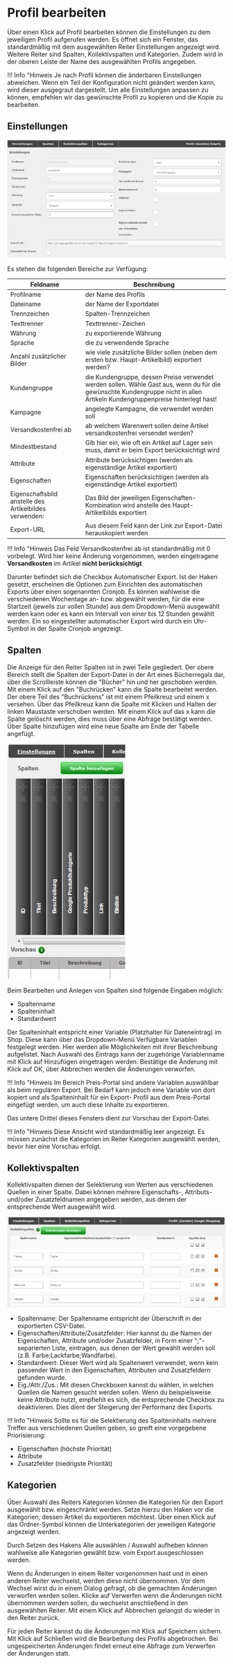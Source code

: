 # Profil bearbeiten 

Über einen Klick auf Profil bearbeiten können die Einstellungen zu dem jeweiligen Profil aufgerufen werden. Es öffnet sich ein Fenster, das standardmäßig mit dem ausgewählten Reiter Einstellungen angezeigt wird. Weitere Reiter sind Spalten, Kollektivspalten und Kategorien. Zudem wird in der oberen Leiste der Name des ausgewählten Profils angegeben.

!!! Info "Hinweis
	 Je nach Profil können die änderbaren Einstellungen abweichen. Wenn ein Teil der Konfiguration nicht geändert werden kann, wird dieser ausgegraut dargestellt. Um alle Einstellungen anpassen zu können, empfehlen wir das gewünschte Profil zu kopieren und die Kopie zu bearbeiten.

## Einstellungen 

![](Bilder/Abb115_116_Profil_im_Preis_Portal_bearbeiten_.png "Profil im Preis-Portal bearbeiten")

Es stehen die folgenden Bereiche zur Verfügung:

|Feldname|Beschreibung|
|--------|------------|
|Profilname|der Name des Profils|
|Dateiname|der Name der Exportdatei|
|Trennzeichen|Spalten-Trennzeichen|
|Texttrenner|Texttrenner-Zeichen|
|Währung|zu exportierende Währung|
|Sprache|die zu verwendende Sprache|
|Anzahl zusätzlicher Bilder|wie viele zusätzliche Bilder sollen \(neben dem ersten bzw. Haupt-Artikelbild\) exportiert werden?|
|Kundengruppe|die Kundengruppe, dessen Preise verwendet werden sollen. Wähle Gast aus, wenn du für die gewünschte Kundengruppe nicht in allen Artikeln Kundengruppenpreise hinterlegt hast!|
|Kampagne|angelegte Kampagne, die verwendet werden soll|
|Versandkostenfrei ab|ab welchem Warenwert sollen deine Artikel versandkostenfrei versendet werden?|
|Mindestbestand|Gib hier ein, wie oft ein Artikel auf Lager sein muss, damit er beim Export berücksichtigt wird|
|Attribute|Attribute berücksichtigen \(werden als eigenständige Artikel exportiert\)|
|Eigenschaften|Eigenschaften berücksichtigen \(werden als eigenständige Artikel exportiert\)|
|Eigenschaftsbild anstelle des Artikelbildes verwenden:|Das Bild der jeweiligen Eigenschaften-Kombination wird anstelle des Haupt-Artikelbilds exportiert|
|Export-URL|Aus diesem Feld kann der Link zur Export-Datei herauskopiert werden|

!!! Info "Hinweis
	 Das Feld Versandkostenfrei ab ist standardmäßig mit 0 vorbelegt. Wird hier keine Änderung vorgenommen, werden eingetragene **Versandkosten** im Artikel **nicht berücksichtigt**.

Darunter befindet sich die Checkbox Automatischer Export. Ist der Haken gesetzt, erscheinen die Optionen zum Einrichten des automatischen Exports über einen sogenannten Cronjob. Es können wahlweise die verschiedenen Wochentage an- bzw. abgewählt werden, für die eine Startzeit \(jeweils zur vollen Stunde\) aus dem Dropdown-Menü ausgewählt werden kann oder es kann ein Intervall von einer bis 12 Stunden gewählt werden. Ein so eingestellter automatischer Export wird durch ein Uhr-Symbol in der Spalte Cronjob angezeigt.

## Spalten 

Die Anzeige für den Reiter Spalten ist in zwei Teile gegliedert. Der obere Bereich stellt die Spalten der Export-Datei in der Art eines Bücherregals dar, über die Scrollleiste können die "Bücher" hin und her geschoben werden. Mit einem Klick auf den "Buchrücken" kann die Spalte bearbeitet werden. Der obere Teil des "Buchrückens" ist mit einem Pfeilkreuz und einem x versehen. Über das Pfeilkreuz kann die Spalte mit Klicken und Halten der linken Maustaste verschoben werden. Mit einem Klick auf das x kann die Spalte gelöscht werden, dies muss über eine Abfrage bestätigt werden. Über Spalte hinzufügen wird eine neue Spalte am Ende der Tabelle angefügt.

![](Bilder/Abb117_ProfilImPreis_PortalBearbeiten.png "Profil im Preis-Portal bearbeiten")

Beim Bearbeiten und Anlegen von Spalten sind folgende Eingaben möglich:

-   Spaltenname
-   Spalteninhalt
-   Standardwert

Der Spalteninhalt entspricht einer Variable \(Platzhalter für Dateneintrag\) im Shop. Diese kann über das Dropdown-Menü Verfügbare Variablen festgelegt werden. Hier werden alle Möglichkeiten mit ihrer Beschreibung aufgelistet. Nach Auswahl des Eintrags kann der zugehörige Variablenname mit Klick auf Hinzufügen eingetragen werden. Bestätige die Änderung mit Klick auf OK, über Abbrechen werden die Änderungen verworfen.

!!! Info "Hinweis
	 Im Bereich Preis-Portal sind andere Variablen auswählbar als beim regulären Export. Bei Bedarf kann jedoch eine Variable von dort kopiert und als Spalteninhalt für ein Export- Profil aus dem Preis-Portal eingefügt werden, um auch diese Inhalte zu exportieren.

Das untere Drittel dieses Fensters dient zur Vorschau der Export-Datei.

!!! Info "Hinweis
	 Diese Ansicht wird standardmäßig leer angezeigt. Es müssen zunächst die Kategorien im Reiter Kategorien ausgewählt werden, bevor hier eine Vorschau erfolgt.

## Kollektivspalten 

Kollektivspalten dienen der Selektierung von Werten aus verschiedenen Quellen in einer Spalte. Dabei können mehrere Eigenschafts-, Attributs- und/oder Zusatzfeldnamen angegeben werden, aus denen der entsprechende Wert ausgewählt wird.

![](Bilder/Abb118_119_ProfilImPreisPortalBearbeiten.PNG "Profil im Preis-Portal bearbeiten")

-   Spaltenname: Der Spaltenname entspricht der Überschrift in der exportierten CSV-Datei.
-   Eigenschaften/Attribute/Zusatzfelder: Hier kannst du die Namen der Eigenschaften, Attribute und/oder Zusatzfelder, in Form einer ";"-separierten Liste, eintragen, aus denen der Wert gewählt werden soll \(z.B. Farbe;Lackfarbe;Wandfarbe\).
-   Standardwert: Dieser Wert wird als Spaltenwert verwendet, wenn kein passender Wert in den Eigenschaften, Attributen und Zusatzfeldern gefunden wurde.
-   Eig./Attr./Zus.: Mit diesen Checkboxen kannst du wählen, in welchen Quellen die Namen gesucht werden sollen. Wenn du beispielsweise keine Attribute nutzt, empfiehlt es sich, die entsprechende Checkbox zu deaktivieren. Dies dient der Steigerung der Performanz des Exports.

!!! Info "Hinweis
	 Sollte es für die Selektierung des Spalteninhalts mehrere Treffer aus verschiedenen Quellen geben, so greift eine vorgegebene Priorisierung:

-   Eigenschaften \(höchste Priorität\)
-   Attribute
-   Zusatzfelder \(niedrigste Priorität\)

## Kategorien 

Über Auswahl des Reiters Kategorien können die Kategorien für den Export ausgewählt bzw. eingeschränkt werden. Setze hierzu den Haken vor die Kategorien, dessen Artikel du exportieren möchtest. Über einen Klick auf das Ordner-Symbol können die Unterkategorien der jeweiligen Kategorie angezeigt werden.

Durch Setzen des Hakens Alle auswählen / Auswahl aufheben können wahlweise alle Kategorien gewählt bzw. vom Export ausgeschlossen werden.

Wenn du Änderungen in einem Reiter vorgenommen hast und in einen anderen Reiter wechselst, werden diese nicht übernommen. Vor dem Wechsel wirst du in einem Dialog gefragt, ob die gemachten Änderungen verworfen werden sollen. Klicke auf Verwerfen wenn die Änderungen nicht übernommen werden sollen, du wechselst anschließend in den ausgewählten Reiter. Mit einem Klick auf Abbrechen gelangst du wieder in den Reiter zurück.

Für jeden Reiter kannst du die Änderungen mit Klick auf Speichern sichern. Mit Klick auf Schließen wird die Bearbeitung des Profils abgebrochen. Bei ungespeicherten Änderungen findet erneut eine Abfrage zum Verwerfen der Änderungen statt.



